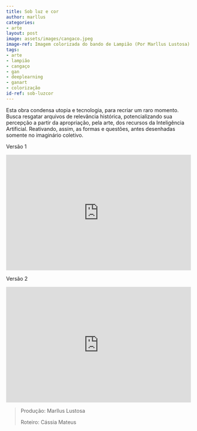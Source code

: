 ```yaml
---
title: Sob luz e cor
author: marllus
categories:
- arte
layout: post
image: assets/images/cangaco.jpeg
image-ref: Imagem colorizada do bando de Lampião (Por Marllus Lustosa)
tags:
- arte
- lampião
- cangaço
- gan
- deeplearning
- ganart
- colorização
id-ref: sob-luzcor
---
```


Esta obra condensa utopia e tecnologia, para recriar um raro momento. Busca resgatar arquivos de relevância histórica, potencializando sua percepção a partir da apropriação, pela arte, dos recursos da Inteligência Artificial. Reativando, assim, as formas e questões, antes desenhadas somente no imaginário coletivo.

Versão 1

<iframe style="width:100%;" height="315" src="https://www.youtube.com/embed/mWIN9YayQHQ" frameborder="0" allow="accelerometer; autoplay; encrypted-media; gyroscope; picture-in-picture" allowfullscreen></iframe>
<br>

Versão 2

<iframe style="width:100%;" height="315" src="https://www.youtube.com/embed/LTvyR2oCjes" frameborder="0" allow="accelerometer; autoplay; encrypted-media; gyroscope; picture-in-picture" allowfullscreen></iframe>

> Produção: Marllus Lustosa
> 
> Roteiro: Cássia Mateus
